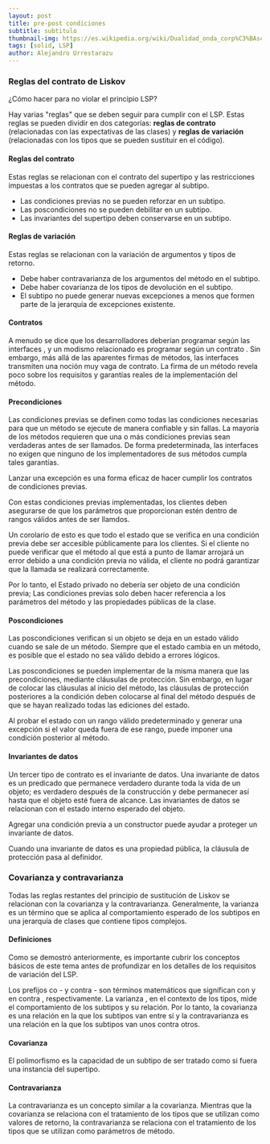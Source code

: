 ```yaml
---
layout: post
title: pre-post condiciones
subtitle: subtitulo
thumbnail-img: https://es.wikipedia.org/wiki/Dualidad_onda_corp%C3%BAsculo#/media/Archivo:Dualite.jpg
tags: [solid, LSP]
author: Alejandro Urrestarazu
---
```


### Reglas del contrato de Liskov

¿Cómo hacer para no violar el principio LSP?

Hay varias "reglas" que se deben seguir para cumplir con el LSP. Estas reglas se pueden dividir en dos categorías: **reglas de contrato** (relacionadas con las expectativas de las clases) y **reglas de variación** (relacionadas con los tipos que se pueden sustituir en el código).

#### Reglas del contrato

Estas reglas se relacionan con el contrato del supertipo y las restricciones impuestas a los contratos que se pueden agregar al subtipo.

* Las condiciones previas no se pueden reforzar en un subtipo.
* Las poscondiciones no se pueden debilitar en un subtipo.
* Las invariantes del supertipo deben conservarse en un subtipo.

#### Reglas de variación

Estas reglas se relacionan con la variación de argumentos y tipos de retorno.

* Debe haber contravarianza de los argumentos del método en el subtipo.
* Debe haber covarianza de los tipos de devolución en el subtipo.
* El subtipo no puede generar nuevas excepciones a menos que formen parte de la jerarquía de excepciones existente.

#### Contratos
A menudo se dice que los desarrolladores deberían programar según las interfaces , y un modismo relacionado es programar según un contrato . Sin embargo, más allá de las aparentes firmas de métodos, las interfaces transmiten una noción muy vaga de contrato. La firma de un método revela poco sobre los requisitos y garantías reales de la implementación del método.

#### Precondiciones
Las condiciones previas se definen como todas las condiciones necesarias para que un método se ejecute de manera confiable y sin fallas. La mayoría de los métodos requieren que una o más condiciones previas sean verdaderas antes de ser llamados. De forma predeterminada, las interfaces no exigen que ninguno de los implementadores de sus métodos cumpla tales garantías.

Lanzar una excepción es una forma eficaz de hacer cumplir los contratos de condiciones previas.

Con estas condiciones previas implementadas, los clientes deben asegurarse de que los parámetros que proporcionan estén dentro de rangos válidos antes de ser llamdos. 

Un corolario de esto es que todo el estado que se verifica en una condición previa debe ser accesible públicamente para los clientes. Si el cliente no puede verificar que el método al que está a punto de llamar arrojará un error debido a una condición previa no válida, el cliente no podrá garantizar que la llamada se realizará correctamente. 

Por lo tanto, el Estado privado no debería ser objeto de una condición previa; Las condiciones previas solo deben hacer referencia a los parámetros del método y las propiedades públicas de la clase.

#### Poscondiciones
Las poscondiciones verifican si un objeto se deja en un estado válido cuando se sale de un método. Siempre que el estado cambia en un método, es posible que el estado no sea válido debido a errores lógicos.

Las poscondiciones se pueden implementar de la misma manera que las precondiciones, mediante cláusulas de protección. Sin embargo, en lugar de colocar las cláusulas al inicio del método, las cláusulas de protección posteriores a la condición deben colocarse al final del método después de que se hayan realizado todas las ediciones del estado.

Al probar el estado con un rango válido predeterminado y generar una excepción si el valor queda fuera de ese rango, puede imponer una condición posterior al método. 

#### Invariantes de datos

Un tercer tipo de contrato es el invariante de datos. Una invariante de datos es un predicado que permanece verdadero durante toda la vida de un objeto; es verdadero después de la construcción y debe permanecer así hasta que el objeto esté fuera de alcance. Las invariantes de datos se relacionan con el estado interno esperado del objeto. 

Agregar una condición previa a un constructor puede ayudar a proteger un invariante de datos.

Cuando una invariante de datos es una propiedad pública, la cláusula de protección pasa al definidor.

### Covarianza y contravarianza

Todas las reglas restantes del principio de sustitución de Liskov se relacionan con la covarianza y la contravarianza. Generalmente, la varianza es un término que se aplica al comportamiento esperado de los subtipos en una jerarquía de clases que contiene tipos complejos.

#### Definiciones
Como se demostró anteriormente, es importante cubrir los conceptos básicos de este tema antes de profundizar en los detalles de los requisitos de variación del LSP.

Los prefijos co - y contra - son términos matemáticos que significan con y en contra , respectivamente. La varianza , en el contexto de los tipos, mide el comportamiento de los subtipos y su relación. Por lo tanto, la covarianza es una relación en la que los subtipos van entre sí y la contravarianza es una relación en la que los subtipos van unos contra otros.

#### Covarianza

El polimorfismo es la capacidad de un subtipo de ser tratado como si fuera una instancia del supertipo. 


#### Contravarianza
La contravarianza es un concepto similar a la covarianza. Mientras que la covarianza se relaciona con el tratamiento de los tipos que se utilizan como valores de retorno, la contravarianza se relaciona con el tratamiento de los tipos que se utilizan como parámetros de método.